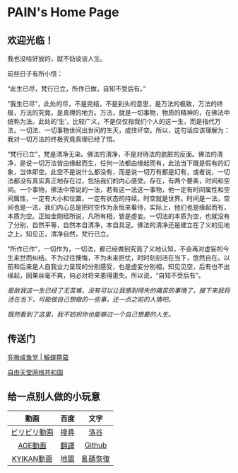 # PAIN's Home Page
## 欢迎光临！


我也没啥好放的，就不妨谈谈人生。

前些日子有所小悟：

“此生已尽，梵行已立，所作已做，自知不受后有。”

“我生已尽”，此处的尽，不是完结，不是到头的意思，是万法的极致，万法的终极，万法的究竟，是真理的地方。万法，就是一切事物，物质的精神的，在佛法中统称为法。此处的‘生’，比较广义，不是仅仅指我们个人的这一生，而是指代万法，一切法、一切事物世间出世间的生灭，成住坏空。所以，这句话应该理解为：我对一切万法的终极究竟真理已经了悟。

“梵行已立”，梵是清净无染。佛法的清净，不是对待法的肮脏的反面。佛法的清净，是说一切万法皆由缘起而生，任何一法都由缘起而有，此法当下既是假有的幻象，当体即空。此空不是说什么都没有，而是说一切万有都是幻有，或者说，一切法都没有真实真正地存在过，包括我们的内心感受。存在，有两个要素，时间和空间。一个事物，佛法中常说的一法，若有这一法这一事物，他一定有时间属性和空间属性，一定有大小和位置，一定有状态的持续。时空就是世界。时间是一法，空间也是一法，我们内心总是把时空作为永恒来看待，实际上，他们也是缘起而有，本质为空。正如金刚经所说，凡所有相，皆是虚妄。一切法的本质为空，也就没有了分别，自然平等，自然本自清净，本自具足。佛法的清净还是建立在了义的见地之上。知见正，清净自然，梵行已立。

“所作已作”，一切作为，一切法，都已经做到究竟了义地认知，不会再对虚妄的今生来世而纠结。不为过往懊悔，不为未来担忧，时时刻刻活在当下，悠然自在。以前和后来是人自我业力呈现的分别感受，也是虚妄分别相，知见见空，后有也不出缘起，因果丝毫不爽，何必对将来患得患失。所以说，“自知不受后有”。


*是故我这一生已经了无苦难，没有可以让我感到得失的痛苦的事情了，接下来我将活在当下，可能做自己想做的一些事，还一点之前的人情吧。*


*既然看到了这里，我不妨祝你也能够过一个自己想要的人生。*





## 传送门
[究极咸鱼党 \| 鰝蠌蔕蔮](https://kmyoamoa.github.io/usfparty/)

[自由天堂网络共和国](https://free-heaven.github.io/zyttws/)



## 给一点别人做的小玩意

| 動画 | 百度 | 文字 |
| :-: | :-: | :--: |
| [ビリビリ動画](https://www.bilibili.com/) | [搜尋](https://www.baidu.com/) | [洛谷](https://www.luogu.com.cn/) |
| [AGE動画](https://www.agefans.cc/) | [翻譯](https://translate.baidu.com/) | [Github](https://github.com/) |
| [KYIKAN動画](https://v.kyikan.com/index.php?m=vod-search) |    [地圖](https://map.baidu.com/)    |   [亂碼恢復](http://www.mytju.com/classcode/tools/messycoderecover.asp/)   |
